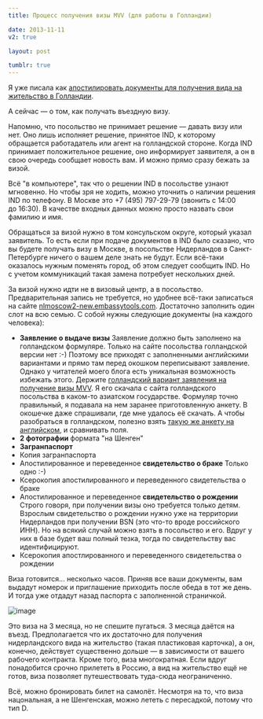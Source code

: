 ```yaml
---
title: Процесс получения визы MVV (для работы в Голландии)

date: 2013-11-11
v2: true

layout: post

tumblr: true
---
```


Я уже писала как [апостилировать документы для получения вида на жительство в Голландии](/ru/life/documents-for-dutch-visa-apostille).

А сейчас — о том, как получать въездную визу.

Напомню, что посольство не принимает решение — давать визу или нет. Оно лишь исполняет решение, принятое IND, к которому обращается работадатель или агент на голландской стороне. Когда IND принимает положительное решение, оно информирует заявителя, а он в свою очередь сообщает новость вам. И можно прямо сразу бежать за визой.
<excerpt/>

Всё "в компьютере", так что о решении IND в посольстве узнают мгновенно. Но чтобы зря не ходить, можно уточнить о наличии решения IND по телефону. В Москве это +7&nbsp;(495)&nbsp;797-29-79 (звонить c&nbsp;14:00 до&nbsp;16:30). В качестве входных данных можно просто назвать свои фамилию и имя.

Обращаться за визой нужно в том консульском округе, который указал заявитель. То есть если при подаче документов в IND было сказано, что вы будете получать визу в Москве, в посольстве Нидерландов в Санкт-Петербурге ничего о вашем деле знать не будут. Если всё-таки оказалось нужным поменять город, об этом следует сообщить IND. Но с учетом коммуникаций такая замена потребует нескольких дней.

За визой нужно идти не в визовый центр, а в посольство. Предварительная запись не требуется, но удобнее всё-таки записаться на сайте&nbsp;[nlmoscow2-new.embassytools.com](https://nlmoscow2-new.embassytools.com/). Достаточно заполнить один слот на всю семью.
С собой нужны следующие документы (на каждого человека):

- **Заявление о выдаче визы**
  Заявление должно быть заполнено на голландском формуляре. Только на сайте посольства голландской версии нет :-) Поэтому все приходят с заполненными английскими вариантами и прямо там перед окошком переписывают заявление. Однако у читателей моего блога есть уникальная возможность избежать этого. Держите [голландский вариант заявления на получение визы MVV](http://yadi.sk/d/Ii2dnNXiCU23Q). Я его скачала с сайта голландского посольства в каком-то азиатском государстве. Формуляр точно правильный, я подавала на нем заранее приготовленную анкету. В окошечке даже спрашивали, где мне удалось её скачать. А чтобы разобраться в голландском, полезно взять [такую же анкету на английском](http://yadi.sk/d/WIlTKaIKCU23e), и сравнивать поля.
- **2 фотографии** формата "на Шенген"
- **Загранпаспорт**
- Копия загранпаспорта
- Апостилированное и переведенное **свидетельство о браке**
  Только одно :-)
- Ксерокопия апостилированного и переведенного свидетельства о браке
- Апостилированное и переведенное **свидетельство о рождении**
  Строго говоря, при получении визы оно требуется только детям. Взрослым свидетельство о рождении нужно уже на территории Нидерландов при получении BSN (это что-то вроде российского ИНН). Но на всякий случай можно взять в посольство и его. Вдруг у них в базе будет ваш полный тезка, тогда по свидетельству вас идентифицируют.
- Ксерокопия апостлированного и переведенного свидетельства о рождении

Виза готовится... несколько часов. Приняв все ваши документы, вам выдадут номерок и приглашение приходить после обеда в тот же день. И тогда уже отдадут назад паспорта с заполненной страничкой.

![image](http://distilleryimage10.ak.instagram.com/74ee0194149011e3982f22000a9f3c23_7.jpg)

Это виза на 3 месяца, но не спешите пугаться. 3 месяца даётся на въезд. Предполагается что их достаточно для получения нидерландского вида на жительство (такая пластиковая карточка), a он, конечно, действует существенно дольше — в зависимости от вашего рабочего контракта. Кроме того, виза многократная. Если вдруг понадобится срочно прилететь в Россию, а вид на жительство ещё не готов, виза позволяет путешествовать туда-сюда неограниченно.

Всё, можно бронировать билет на самолёт. Несмотря на то, что виза нацональная, а не Шенгенская, можно лететь с пересадкой, потому что тип D.
